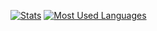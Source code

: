 [![Stats](https://github-readme-stats.vercel.app/api?username=pen&count_private=true&show_icons=true)](https://github.com/anuraghazra/github-readme-stats)
[![Most Used Languages](https://github-readme-stats.vercel.app/api/top-langs/?username=pen)](https://github.com/anuraghazra/github-readme-stats)
